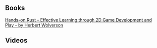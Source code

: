 ## Books

[Hands-on Rust - Effective Learning through 2D Game Development and Play - by Herbert Wolverson](https://pragprog.com/titles/hwrust/hands-on-rust/)

## Videos
